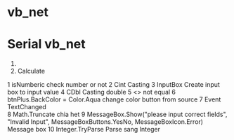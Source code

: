 # vb_net

# Serial vb_net
1. 
2. Calculate




1	isNumberic	check number or not
2	Cint	Casting
3	InputBox	Create input box to input value
4	CDbl	Casting double
5	<>	not equal
6	btnPlus.BackColor = Color.Aqua	change color button from source
7	Event TextChanged	
8	Math.Truncate	chia het
9	MessageBox.Show("please input correct fields", "Invalid Input", MessageBoxButtons.YesNo, MessageBoxIcon.Error)	Message box
10	Integer.TryParse	Parse sang Integer